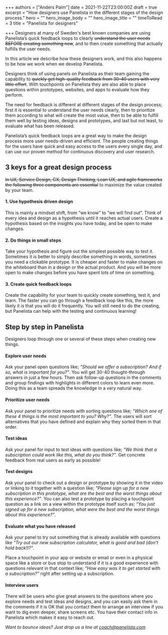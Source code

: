 +++
authors = ["Anders Palm"]
date = 2021-11-22T23:00:00Z
draft = true
excerpt = "How designers use Panelista in the different stages of the design process."
hero = ""
hero_image_body = ""
hero_image_title = ""
timeToRead = 3
title = "Panelista for designers"

+++
Designers at many of Sweden's best known companies are using Panelista’s quick feedback loops to clearly ~~understand the user needs BEFORE creating something new~~, and to then create something that actually fulfills the user needs. 

In this article we describe how these designers work, and this also happens to be how we work when we develop Panelista.

Designers think of using panels on Panelista as their team gaining the capability to ~~quickly get high-quality feedback from 30-40 users with very little effort~~. With touchpoints on Panelista they are also able to place questions within prototypes, websites, and apps to evaluate how they perform. 

The need for feedback is different at different stages of the design process; first it is essential to understand the user needs clearly, then to prioritize them according to what will create the most value, then to be able to fulfill them well by testing ideas, designs and prototypes, and last but not least, to evaluate what has been released.

Panelista’s quick feedback loops are a great way to make the design process more user needs-driven and efficient. The people creating things for the users have quick and easy access to the users every single day, and can use our proven method for continuous discovery and user research.

## 3 keys for a great design process
~~In UX, Service Design, CX, Design Thinking, Lean UX, and agile frameworks the following three components are essential~~ to maximize the value created by your team.

#### 1. Use hypothesis driven design
This is mainly a mindset shift, from “we know” to “we will find out”. Think of every idea and design as a hypothesis until it reaches actual users. Create a hypothesis based on the insights you have today, and be open to make changes.

#### 2. Do things in small steps
Take your hypothesis and figure out the simplest possible way to test it. Sometimes it is better to simply describe something in words, sometimes you need a clickable prototype. It is cheaper and faster to make changes on the whiteboard than in a design or the actual product. And you will be more open to make changes before you have spent lots of time on something.

#### 3. Create quick feedback loops
Create the capability for your team to quickly create something, test it, and learn. The faster you can go through a feedback loop like this, the more likely it is that you will do it frequently. You will still need to do the creating, but Panelista can help with the testing and continuous learning!

## Step by step in Panelista
Designers loop through one or several of these steps when creating new things.

#### Explore user needs
Ask your panel open questions like; *"Should we offer a subscription? And if so, what is important for you?"*. You will get 30-40 thought-through answers in just a few hours. Then ask follow-up questions in the comments and group findings with highlights in different colors to learn even more. Doing this as a team spreads the knowledge in a very natural way.

#### Prioritize user needs
Ask your panel to prioritize needs with sorting questions like; *"Which one of these 4 things is the most important to you? Why?"*. The users will sort alternatives that you have defined and explain why they sorted them in that order. 

#### Test ideas
Ask your panel for input to test ideas with questions like; *"We think that a subscription could work like this, what do you think?"*. Get concrete feedback from real users as early as possible!

#### Test designs
Ask your panel to check out a design or prototype by showing it in the video or linking to it together with a question like; *"Please sign up for a new subscription in this prototype, what are the best and the worst things about this experience?"*. You can also test a prototype by placing a touchpoint question as a link on a view within the prototype itself such as; *“You just signed up for a new subscription, what were the best and the worst things about this experience?”*.

#### Evaluate what you have released
Ask your panel to try out something that is already available with questions like *“Try out our new subscription calculator, what is good and bad (don’t hold back!)?”*.

Place a touchpoint in your app or website or email or even in a physical space like a store or bus stop to understand if it is a good experience with questions relevant in that context like; *“How easy was it to get started with a subscription?”* right after setting up a subscription.

#### Interview users
There will be users who give great answers to the questions where you explore needs and test ideas and designs, and you can easily ask them in the comments if it is OK that you contact them to arrange an interview if you want to dig even deeper, share screens etc. You have their contact info in Panelista which makes it easy to reach out.

*Want to bounce ideas? Just drop us a line at coach@panelista.com*
